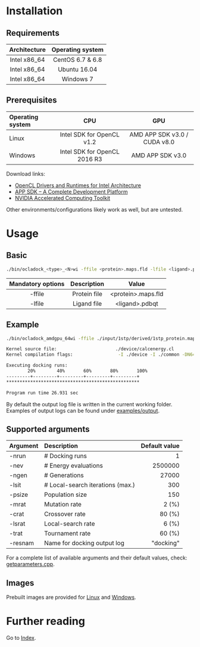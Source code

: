 # Installation

## Requirements

| Architecture | Operating system |
|:------------:|:------------------:|
| Intel x86_64 | CentOS 6.7 & 6.8 |
| Intel x86_64 | Ubuntu 16.04 |
| Intel x86_64 | Windows 7 |

## Prerequisites

| Operating system | CPU                          | GPU                            |
|:-----------------|:----------------------------:|:------------------------------:|
| Linux            | Intel SDK for OpenCL v1.2    | AMD APP SDK v3.0 / CUDA v8.0   |
| Windows          | Intel SDK for OpenCL 2016 R3 | AMD APP SDK v3.0               |

Download links:
* [OpenCL Drivers and Runtimes for Intel Architecture](https://software.intel.com/en-us/articles/opencl-drivers)
* [APP SDK – A Complete Development Platform](http://developer.amd.com/amd-accelerated-parallel-processing-app-sdk/)
* [NVIDIA Accelerated Computing Toolkit](https://developer.nvidia.com/accelerated-computing-toolkit)

Other environments/configurations likely work as well, but are untested.

# Usage

## Basic
```zsh
./bin/ocladock_<type>_<N>wi -ffile <protein>.maps.fld -lfile <ligand>.pdbqt -nrun <nruns>
```
| Mandatory options | Description   | Value                     |
|:-----------------:|:-------------:|:-------------------------:|
| -ffile            |Protein file   |&lt;protein&gt;.maps.fld   |
| -lfile            |Ligand file    |&lt;ligand&gt;.pdbqt       |

## Example
```zsh
./bin/ocladock_amdgpu_64wi -ffile ./input/1stp/derived/1stp_protein.maps.fld -lfile ./input/1stp/derived/1stp_ligand.pdbqt -nrun 10

Kernel source file:                      ./device/calcenergy.cl                  
Kernel compilation flags:                 -I ./device -I ./common -DN64WI        

Executing docking runs:
        20%        40%       60%       80%       100%
---------+---------+---------+---------+---------+
**************************************************

Program run time 26.931 sec 
```

By default the output log file is written in the current working folder. Examples of output logs can be found under [examples/output](examples/output/).

## Supported arguments

| Argument | Description                  | Default value |
|:---------|:-----------------------------|--------------:|
| -nrun    | # Docking runs               | 1             |
| -nev     | # Energy evaluations         | 2500000       |
| -ngen    | # Generations                | 27000         |
| -lsit    | # Local-search iterations (max.) | 300       |
| -psize   | Population size              | 150           |
| -mrat    | Mutation rate                | 2 (%)         |
| -crat    | Crossover rate               | 80 (%)        |
| -lsrat   | Local-search rate            | 6 (%)         |
| -trat    | Tournament rate              | 60 (%)        |
| -resnam  | Name for docking output log  | "docking"     |

For a complete list of available arguments and their default values, check: [getparameters.cpp](host/src/getparameters.cpp).

## Images
Prebuilt images are provided for [Linux](prebuilt/linux) and [Windows](prebuilt/windows).

# Further reading
Go to [Index](doc/readme/home.md).
